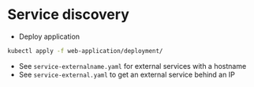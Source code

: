 # Service discovery

* Deploy application

```sh
kubectl apply -f web-application/deployment/
```

* See `service-externalname.yaml` for external services with a hostname
* See `service-external.yaml` to get an external service behind an IP
